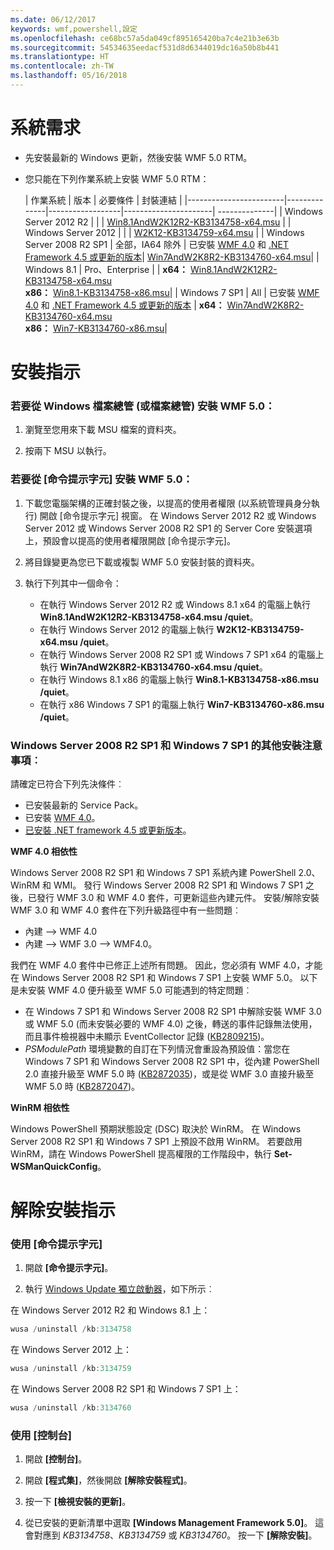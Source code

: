 ```yaml
---
ms.date: 06/12/2017
keywords: wmf,powershell,設定
ms.openlocfilehash: ce68bc57a5da049cf895165420ba7c4e21b3e63b
ms.sourcegitcommit: 54534635eedacf531d8d6344019dc16a50b8b441
ms.translationtype: HT
ms.contentlocale: zh-TW
ms.lasthandoff: 05/16/2018
---
```

# <a name="system-requirements"></a>系統需求

- 先安裝最新的 Windows 更新，然後安裝 WMF 5.0 RTM。
- 您只能在下列作業系統上安裝 WMF 5.0 RTM：

    | 作業系統       | 版本         | 必要條件        |  封裝連結 |
    |------------------------|--------------|------------------|----------------------| --------------|
    | Windows Server 2012 R2 |  |  | [Win8.1AndW2K12R2-KB3134758-x64.msu](http://go.microsoft.com/fwlink/?LinkId=717507) |
    | Windows Server 2012    |  |  | [W2K12-KB3134759-x64.msu](http://go.microsoft.com/fwlink/?LinkId=717506) |
    | Windows Server 2008 R2 SP1 | 全部，IA64 除外 | 已安裝 [WMF 4.0](http://www.microsoft.com/en-us/download/details.aspx?id=40855) 和 [.NET Framework 4.5 或更新的版本](https://msdn.microsoft.com/library/5a4x27ek.aspx)| [Win7AndW2K8R2-KB3134760-x64.msu](http://go.microsoft.com/fwlink/?LinkId=717504)|
    | Windows 8.1 | Pro、Enterprise | | **x64：** [Win8.1AndW2K12R2-KB3134758-x64.msu](http://go.microsoft.com/fwlink/?LinkId=717507) </br> **x86：** [Win8.1-KB3134758-x86.msu](http://go.microsoft.com/fwlink/?LinkID=717963)|
    | Windows 7 SP1 | All | 已安裝 [WMF 4.0](http://www.microsoft.com/en-us/download/details.aspx?id=40855) 和 [.NET Framework 4.5 或更新的版本](https://msdn.microsoft.com/library/5a4x27ek.aspx) | **x64：** [Win7AndW2K8R2-KB3134760-x64.msu](http://go.microsoft.com/fwlink/?LinkId=717504)  </br> **x86：** [Win7-KB3134760-x86.msu](http://go.microsoft.com/fwlink/?LinkID=717962)|

# <a name="installation-instructions"></a>安裝指示

### <a name="to-install-wmf-50-from-windows-explorer-or-file-explorer"></a>若要從 Windows 檔案總管 (或檔案總管) 安裝 WMF 5.0：

1. 瀏覽至您用來下載 MSU 檔案的資料夾。

2. 按兩下 MSU 以執行。

### <a name="to-install-wmf-50-from-command-prompt"></a>若要從 [命令提示字元] 安裝 WMF 5.0：

1. 下載您電腦架構的正確封裝之後，以提高的使用者權限 (以系統管理員身分執行) 開啟 [命令提示字元] 視窗。 在 Windows Server 2012 R2 或 Windows Server 2012 或 Windows Server 2008 R2 SP1 的 Server Core 安裝選項上，預設會以提高的使用者權限開啟 [命令提示字元]。

2. 將目錄變更為您已下載或複製 WMF 5.0 安裝封裝的資料夾。

3. 執行下列其中一個命令：
    - 在執行 Windows Server 2012 R2 或 Windows 8.1 x64 的電腦上執行 **Win8.1AndW2K12R2-KB3134758-x64.msu /quiet**。
    - 在執行 Windows Server 2012 的電腦上執行 **W2K12-KB3134759-x64.msu /quiet**。
    - 在執行 Windows Server 2008 R2 SP1 或 Windows 7 SP1 x64 的電腦上執行 **Win7AndW2K8R2-KB3134760-x64.msu /quiet**。
    - 在執行 Windows 8.1 x86 的電腦上執行 **Win8.1-KB3134758-x86.msu /quiet**。
    - 在執行 x86 Windows 7 SP1 的電腦上執行 **Win7-KB3134760-x86.msu /quiet**。

### <a name="additional-installation-notes-for-windows-server-2008-r2-sp1-and-windows-7-sp1"></a>Windows Server 2008 R2 SP1 和 Windows 7 SP1 的其他安裝注意事項︰

請確定已符合下列先決條件︰
- 已安裝最新的 Service Pack。
- 已安裝 [WMF 4.0](http://www.microsoft.com/en-us/download/details.aspx?id=40855)。
- [已安裝 .NET framework 4.5 或更新版本](https://msdn.microsoft.com/library/5a4x27ek.aspx)。

**WMF 4.0 相依性**

Windows Server 2008 R2 SP1 和 Windows 7 SP1 系統內建 PowerShell 2.0、WinRM 和 WMI。 發行 Windows Server 2008 R2 SP1 和 Windows 7 SP1 之後，已發行 WMF 3.0 和 WMF 4.0 套件，可更新這些內建元件。 安裝/解除安裝 WMF 3.0 和 WMF 4.0 套件在下列升級路徑中有一些問題︰

- 內建 --> WMF 4.0
- 內建 --> WMF 3.0 --> WMF4.0。

我們在 WMF 4.0 套件中已修正上述所有問題。 因此，您必須有 WMF 4.0，才能在 Windows Server 2008 R2 SP1 和 Windows 7 SP1 上安裝 WMF 5.0。 以下是未安裝 WMF 4.0 便升級至 WMF 5.0 可能遇到的特定問題︰

- 在 Windows 7 SP1 和 Windows Server 2008 R2 SP1 中解除安裝 WMF 3.0 或 WMF 5.0 (而未安裝必要的 WMF 4.0) 之後，轉送的事件記錄無法使用，而且事件檢視器中未顯示 EventCollector 記錄 ([KB2809215](https://support.microsoft.com/en-us/kb/2809215))。
- *PSModulePath* 環境變數的自訂在下列情況會重設為預設值：當您在 Windows 7 SP1 和 Windows Server 2008 R2 SP1 中，從內建 PowerShell 2.0 直接升級至 WMF 5.0 時 ([KB2872035](https://support.microsoft.com/en-us/kb/2872035))，或是從 WMF 3.0 直接升級至 WMF 5.0 時 ([KB2872047](https://support.microsoft.com/en-us/kb/2872047))。

**WinRM 相依性**

Windows PowerShell 預期狀態設定 (DSC) 取決於 WinRM。 在 Windows Server 2008 R2 SP1 和 Windows 7 SP1 上預設不啟用 WinRM。 若要啟用 WinRM，請在 Windows PowerShell 提高權限的工作階段中，執行 **Set-WSManQuickConfig**。

# <a name="uninstallation-instructions"></a>解除安裝指示

### <a name="using-command-prompt"></a>使用 [命令提示字元]

1.  開啟 **[命令提示字元]**。

2.  執行 [Windows Update 獨立啟動器](https://support.microsoft.com/en-us/kb/934307)，如下所示︰

在 Windows Server 2012 R2 和 Windows 8.1 上：
```powershell
wusa /uninstall /kb:3134758
```
在 Windows Server 2012 上：
```powershell
wusa /uninstall /kb:3134759
```
在 Windows Server 2008 R2 SP1 和 Windows 7 SP1 上：
```powershell
wusa /uninstall /kb:3134760
```

### <a name="using-control-panel"></a>使用 [控制台]

1.  開啟 **[控制台]**。

2.  開啟 **[程式集]**，然後開啟 **[解除安裝程式]**。

3.  按一下 **[檢視安裝的更新]**。

4.  從已安裝的更新清單中選取 **[Windows Management Framework 5.0]**。 這會對應到 *KB3134758*、*KB3134759* 或 *KB3134760*。 按一下 **[解除安裝]**。

